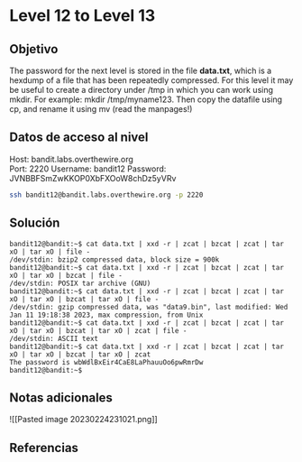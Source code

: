 # Level 12 to Level 13

## Objetivo
The password for the next level is stored in the file **data.txt**, which is a hexdump of a file that has been repeatedly compressed. For this level it may be useful to create a directory under /tmp in which you can work using mkdir. For example: mkdir /tmp/myname123. Then copy the datafile using cp, and rename it using mv (read the manpages!)

## Datos de acceso al nivel
Host: bandit.labs.overthewire.org  
Port: 2220
Username: bandit12
Password: JVNBBFSmZwKKOP0XbFXOoW8chDz5yVRv
```bash
ssh bandit12@bandit.labs.overthewire.org -p 2220
```



## Solución
```
bandit12@bandit:~$ cat data.txt | xxd -r | zcat | bzcat | zcat | tar xO | tar xO | file -
/dev/stdin: bzip2 compressed data, block size = 900k
bandit12@bandit:~$ cat data.txt | xxd -r | zcat | bzcat | zcat | tar xO | tar xO | bzcat | file -
/dev/stdin: POSIX tar archive (GNU)
bandit12@bandit:~$ cat data.txt | xxd -r | zcat | bzcat | zcat | tar xO | tar xO | bzcat | tar xO | file -
/dev/stdin: gzip compressed data, was "data9.bin", last modified: Wed Jan 11 19:18:38 2023, max compression, from Unix
bandit12@bandit:~$ cat data.txt | xxd -r | zcat | bzcat | zcat | tar xO | tar xO | bzcat | tar xO | zcat | file -
/dev/stdin: ASCII text
bandit12@bandit:~$ cat data.txt | xxd -r | zcat | bzcat | zcat | tar xO | tar xO | bzcat | tar xO | zcat
The password is wbWdlBxEir4CaE8LaPhauuOo6pwRmrDw
bandit12@bandit:~$
```


## Notas adicionales
![[Pasted image 20230224231021.png]]
## Referencias

